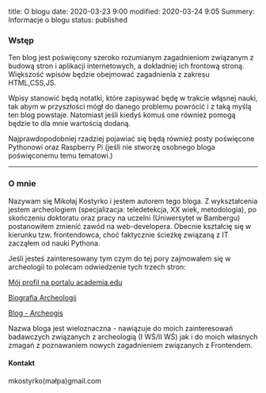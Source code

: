 title: O blogu
date: 2020-03-23 9:00
modified: 2020-03-24 9:05
Summery: Informacje o blogu
status: published

### Wstęp

Ten blog jest poświęcony szeroko rozumianym zagadnieniom związanym z budową stron i aplikacji internetowych, a dokładniej ich frontową stroną. Większość wpisów będzie obejmować zagadnienia z zakresu HTML,CSS,JS.

Wpisy stanowić będą notatki, które zapisywać będę w trakcie włąsnej nauki, tak abym w przyszłości mógł do danego problemu powrócić i z taką myślą ten blog powstaje. Natomiast jeśli kiedyś komuś one również pomogą będzie to dla mnie wartością dodaną.

Najprawdopodobniej rzadziej pojawiać się będą również posty poświęcone Pythonowi oraz Raspberry Pi (jeśli nie stworzę osobnego bloga poświęconemu temu tematowi.)

---

### O mnie

Nazywam się Mikołaj Kostyrko i jestem autorem tego bloga. Z wykształcenia jestem archeologiem (specjalizacja: teledetekcja, XX wiek, metodologia), po skończeniu doktoratu oraz pracy na uczelni (Uniwersytet w Bambergu) postanowiłem zmienić zawód na web-developera. Obecnie kształcię się w kierunku tzw. frontendowca, choć faktycznie ścieżkę związaną z IT zacząłem od nauki Pythona.

Jeśli jesteś zainteresowany tym czym do tej pory zajmowałem się w archeologii to polecam odwiedzenie tych trzech stron:

[Mój profil na portalu academia.edu](https://independent.academia.edu/Miko%C5%82ajKostyrko)

[Biografia Archeologii](http://archeo.edu.pl/biografia2017/)

[Blog - Archeogis](https://archeogis.wordpress.com/)

Nazwa bloga jest wieloznaczna - nawiązuje do moich zainteresowań badawczych związanych z archeologią (I WŚ/II WŚ) jak i do moich własnych zmagań z poznawaniem nowych zagadnieniem związanych z Frontendem.

#### Kontakt

mkostyrko(małpa)gmail.com